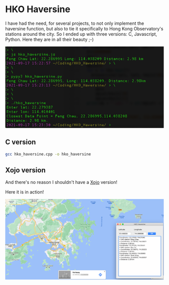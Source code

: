 # HKO Haversine

I have had the need, for several projects, to not only implement the haversine function, but also to tie it specifically to Hong Kong Observatory's stations around the city. So I ended up with three versions: C, Javascript, Python. Here they are in all their beauty ;-)

![demo](demo.png)

## C version

```bash
gcc hko_haversine.cpp -o hko_haversine
```

## Xojo version

And there's no reason I shouldn't have a [Xojo](https://www.xojo.com/) version!

Here it is in action!

![Xojo_Demo](Xojo_Demo.png)